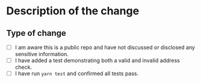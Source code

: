 # Description of the change

## Type of change

- [ ] I am aware this is a public repo and have not discussed or disclosed any sensitive information.
- [ ] I have added a test demonstrating both a valid and invalid address check.
- [ ] I have run `yarn test` and confirmed all tests pass.
